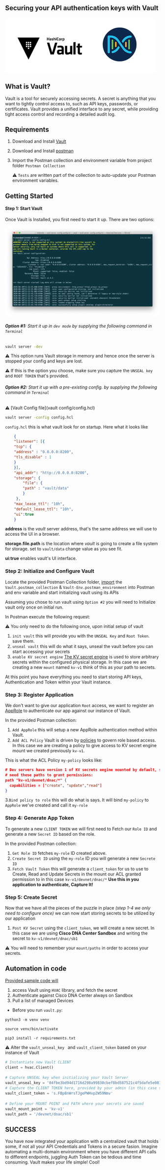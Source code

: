 ## Securing your API authentication keys with Vault
![vault](imgs/vault-dnac.png)

## What is Vault?
Vault is a tool for securely accessing secrets. A secret is anything that you want to tightly control access to, such as API keys, passwords, or certificates. Vault provides a unified interface to any secret, while providing tight access control and recording a detailed audit log.


## Requirements
 1. Download and Install [Vault](https://www.vaultproject.io/downloads)
 2. Download and Install [postman](https://www.postman.com/downloads/)
 3. Import the Postman collection and environment variable from project folder `Postman Collection`
 
 	⚠️ `Tests` are  written part of the collection to auto-update your Postman environment variables.
 
## Getting Started
#### Step 1: Start Vault
Once Vault is Installed, you first need to start it up. There are two options:

![vault](imgs/vault-hcl.png)

###### **Option #1:** Start it up in `dev mode` by supplying the following command in `Terminal`
```Bash
vault server -dev
```
 ⚠️ This option runs Vault storage in memory and hence once the server is stopped your config and keys are lost.
 
 ⚠️ If this is the option you choose, make sure you capture the `UNSEAL key` and `ROOT TOKEN` that's provided.
  
###### **Option #2:** Start it up with a pre-existing config. by supplying the following command in `Terminal`

 ⚠️ [Vault Config file](vault config/config.hcl) 
 
```Bash
vault server -config config.hcl 
```
`config.hcl` this is what vault look for on startup. Here what it looks like 

```JSON
	{
	"listener": [{
	"tcp": {
	"address" : "0.0.0.0:8200",
	"tls_disable" : 1
	}
	}],
	"api_addr": "http://0.0.0.0:8200",
	"storage": {
	    "file": {
	    "path" : "vault/data"
	    }
	 },
	"max_lease_ttl": "10h",
	"default_lease_ttl": "10h",
	"ui":true
	}
```
**address** is the *vault* server address, that's the same address we will use to access the UI in a browser.

**storage.file.path** is the location where *vault* is going to create a file system for storage. set to `vault/data` change value as you see fit.

**ui:true** enables vault's UI interface.


### Step 2: Initialize and Configure Vault
Locate the provided Postman Collection folder, [import](https://learning.postman.com/docs/postman/collections/importing-and-exporting-data/) the `Vault.postman_collection` & `Vault-Env.postman_environment` into Postman and env variable and start initializing vault using its APIs 

Assuming you chose to run vault using `Option #2` you will need to Initialize vault only once on initial run.

In Postman execute the following request:

⚠️ You only need to do the following once, upon initial setup of vault

1. `init vault` this will provide you with the `UNSEAL Key` and `Root Token`. save them.
2. `unseal vault` this will do what it says, unseal the vault before you can start accessing your secrets
3. `enable KV secret engine` [The KV secret engine](https://www.vaultproject.io/docs/secrets/kv) is used to store arbitrary secrets within the configured physical storage. In this case we are creating a new `mount` named `kv-v1` think of this as your path to secrets.

At this point you have everything you need to start storing API keys, Authentication and Token within your Vault instance.


### Step 3: Register Application
We don't want to give our application `Root` access, we want to register an [AppRole](https://www.vaultproject.io/docs/auth/approle) to authenticate our app against our instance of Vault. 

In the provided Postman collection:

1. `Add AppRole` this will setup a new AppRole authentication method within Vault.
2. `Add ACL Policy` Vault is driven by [policies](https://learn.hashicorp.com/vault/identity-access-management/iam-policies) to govern role based access. In this case we are creating a policy to give access to KV secret engine mount we created previously `kv-v1`. 

This is what the ACL Policy `my-policy` looks like:

```JSON
# Dev servers have version 1 of KV secrets engine mounted by default, so will
# need these paths to grant permissions:
path "kv-v1/devnet/dnac/*" {
  capabilities = ["create", "update","read"]
}
```
3.`Bind policy to role` this will do what is says. It will bind `my-policy` to `AppRole` we've created and call it `my-role`  


### Step 4: Generate App Token
To generate a new `CLIENT TOKEN` we will first need to Fetch our `Role ID` and generate a new `Secret ID` based on the role.

In the provided Postman collection:

1. `Get Role ID` fetches `my-role` ID created above. 
2. `Create Secret ID` using the `my-role` ID you will generate a new `Secrete ID` 
3. `Fetch Vault Token` this will generate a `client_token` for us to use to Create, Read and Update Secrets in the mount our ACL granted permission to in this case `kv-v1/devnet/dnac/*` **Use this in you application to authenticate, Capture It!**



### Step 5: Create Secret 
Now that we have all the pieces of the puzzle in place *(step 1-4 we only need to configure once)* we can now start storing secrets to be utilized by our application

1. `Post KV Secret` using the `client_token`, we will create a new secret. In this case we are using **Cisco DNA Center Sandbox**  and writing the secret to `kv-v1/devnet/dnac/sb1` 

⚠️ You will need to remember your `mount/paths` in order to access your secrets.



## Automation in code
[Provided sample code will](vault.py)
1. access Vault using `HVAC` library, and fetch the secret 
2. Authenticate against Cisco DNA Center always on Sandbox
3. Pull a list of managed Devices

- Before you run `vault.py`:

```shell
python3 -m venv venv
```
```shell
source venv/bin/activate
```
```shell
pip3 install -r requirements.txt
```

⚠️ Alter the `vault_unseal_key ` and `vault_client_token` based on your instance of Vault

```Python
# Instantiate new Vault CLIENT
client = hvac.Client()

# Capture UNSEAL key when initializing your Vault Server
vault_unseal_key = '04fbe3bd94d1716d298a99830cbef8bd587521c4f5dafe5e08142f4b4f31bfc2'
# Capture the CLIENT TOKEN here, provided by your admin (in this case see POSTMAN Collection)
vault_client_token = 's.FBp8nWrsTJgePWHvp2W59Nmv'

# Define your MOUNT POINT and PATH where your secrets are saved
vault_mount_point = 'kv-v1'
vault_path = '/devnet/dnac/sb1'
```

## SUCCESS
You have now integrated your application with a centralized vault that holds some, if not all your API Credentials and Tokens in a secure fasion. Imagine automating a multi-domain environment where you have different API calls to different endpoints, juggling Auth Token can be tedious and time consuming. Vault makes your life simple! Cool!


 

